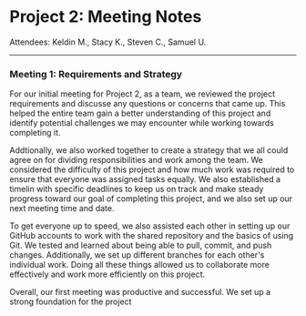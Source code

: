 # Project 2: Meeting Notes
Attendees: Keldin M., Stacy K., Steven C., Samuel U.

---

### Meeting 1: Requirements and Strategy
For our initial meeting for Project 2, as a team, we reviewed the project requirements and discusse 
any questions or concerns that came up. This helped the entire team gain a better understanding of 
this project and identify potential challenges we may encounter while working towards completing it.

Addtionally, we also worked together to create a strategy that we all could agree on for dividing 
responsibilities and work among the team. We considered the difficulty of this project and how much 
work was required to ensure that everyone was assigned tasks equally. We also established a timelin 
with specific deadlines to keep us on track and make steady progress toward our goal of completing 
this project, and we also set up our next meeting time and date.

To get everyone up to speed, we also assisted each other in setting up our GitHub accounts to work 
with the shared repository and the basics of using Git. We tested and learned about being able to 
pull, commit, and push changes. Additionally, we set up different branches for each other's 
individual work. Doing all these things allowed us to collaborate more effectively and work more 
efficiently on this project.

Overall, our first meeting was productive and successful. We set up a strong foundation for the 
project
